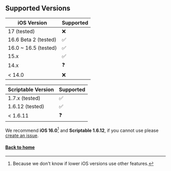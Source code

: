 ## Supported Versions
| iOS Version | Supported          |
| ------- | ------------------ |
| 17 (tested) | :x: |
| 16.6 Beta 2 (tested) | :white_check_mark: |
| 16.0 ~ 16.5 (tested)  | :white_check_mark:   |
| 15.x   | :white_check_mark: |
| 14.x   | :question: |
| < 14.0   | :x:      |

| Scriptable Version | Supported|
| ------ | -------- |
| 1.7.x (tested) | :white_check_mark: |
| 1.6.12 (tested) | :white_check_mark: |
| < 1.6.11 | :question: |

We recommend **iOS 16.0**[^1] and **Scriptable 1.6.12**, if you cannot use please [create an issue](https://github.com/spendtopic/SpendTermi-of-Scriptable/issues/new).

[^1]: Because we don't know if lower iOS versions use other features.

#### [Back to home](https://github.com/spendtopic/SpendTermi-of-Scriptable/blob/main/README.md#other)
